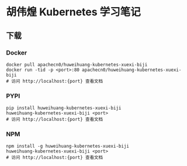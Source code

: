 # 胡伟煌 Kubernetes 学习笔记

## 下载

### Docker

```
docker pull apachecn0/huweihuang-kubernetes-xuexi-biji
docker run -tid -p <port>:80 apachecn0/huweihuang-kubernetes-xuexi-biji
# 访问 http://localhost:{port} 查看文档
```

### PYPI

```
pip install huweihuang-kubernetes-xuexi-biji
huweihuang-kubernetes-xuexi-biji <port>
# 访问 http://localhost:{port} 查看文档
```

### NPM

```
npm install -g huweihuang-kubernetes-xuexi-biji
huweihuang-kubernetes-xuexi-biji <port>
# 访问 http://localhost:{port} 查看文档
```